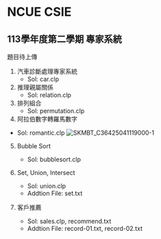 # NCUE CSIE
## 113學年度第二學期 專家系統
題目待上傳
1. 汽車診斷處理專家系統
    - Sol: car.clp
2.  推理親屬關係
    - Sol: relation.clp
3.  排列組合
    - Sol: permutation.clp
4. 阿拉伯數字轉羅馬數字
  - Sol: romantic.clp
![SKMBT_C36425041119000-1](https://github.com/user-attachments/assets/ff96c809-3934-400a-97d7-b176a4dc408b)
5. Bubble Sort
    - Sol: bubblesort.clp


6. Set, Union, Intersect
    - Sol: union.clp
    - Addtion File: set.txt

7. 客戶推薦
    - Sol: sales.clp, recommend.txt
    - Addtion File: record-01.txt, record-02.txt 

